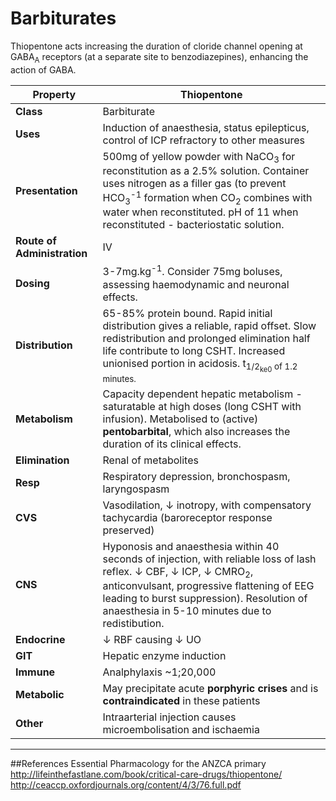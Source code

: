 # Barbiturates
Thiopentone acts increasing the duration of cloride channel opening at GABA<sub>A</sub> receptors (at a separate site to benzodiazepines), enhancing the action of GABA.

|Property|Thiopentone
|--|--|
|**Class**|Barbiturate
|**Uses**|Induction of anaesthesia, status epilepticus, control of ICP refractory to other measures
|**Presentation**|500mg of yellow powder with NaCO<sub>3</sub> for reconstitution as a 2.5% solution. Container uses nitrogen as a filler gas (to prevent HCO<sub>3</sub><sup>-1</sup> formation when CO<sub>2</sub> combines with water when reconstituted. pH of 11 when reconstituted - bacteriostatic solution.
|**Route of Administration**|IV
|**Dosing**|3-7mg.kg<sup>-1</sup>. Consider 75mg boluses, assessing haemodynamic and neuronal effects.
|**Distribution**|65-85% protein bound. Rapid initial distribution gives a reliable, rapid offset. Slow redistribution and prolonged elimination half life contribute to long CSHT. Increased unionised portion in acidosis. t<sub>1/2<sub>ke0</sub> of 1.2 minutes.
|**Metabolism**|Capacity dependent hepatic metabolism - saturatable at high doses (long CSHT with infusion). Metabolised to (active) **pentobarbital**, which also increases the duration of its clinical effects.
|**Elimination**|Renal of metabolites
|**Resp**|Respiratory depression, bronchospasm, laryngospasm
|**CVS**|Vasodilation, ↓ inotropy, with compensatory tachycardia (baroreceptor response preserved)
|**CNS**|Hyponosis and anaesthesia within 40 seconds of injection, with reliable loss of lash reflex. ↓ CBF, ↓ ICP, ↓ CMRO<sub>2</sub>, anticonvulsant, progressive flattening of EEG leading to burst suppression). Resolution of anaesthesia in 5-10 minutes due to redistibution.  
|**Endocrine**|↓ RBF causing ↓ UO
|**GIT**|Hepatic enzyme induction
|**Immune**|Analphylaxis ~1;20,000
|**Metabolic**|May precipitate acute **porphyric crises** and is **contraindicated** in these patients
|**Other**|Intraarterial injection causes microembolisation and ischaemia

---
##References
Essential Pharmacology for the ANZCA primary
http://lifeinthefastlane.com/book/critical-care-drugs/thiopentone/
http://ceaccp.oxfordjournals.org/content/4/3/76.full.pdf